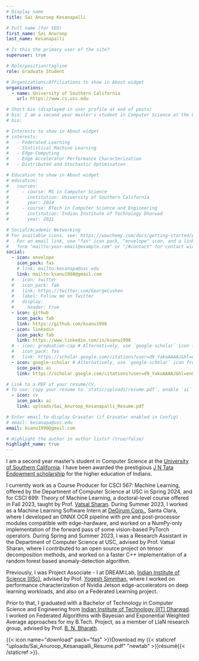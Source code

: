 ```yaml
---
# Display name
title: Sai Anuroop Kesanapalli

# Full name (for SEO)
first_name: Sai Anuroop
last_name: Kesanapalli

# Is this the primary user of the site?
superuser: true

# Role/position/tagline
role: Graduate Student

# Organizations/Affiliations to show in About widget
organizations:
  - name: University of Southern California
    url: https://www.cs.usc.edu

# Short bio (displayed in user profile at end of posts)
# bio: I am a second year master's student in Computer Science at the University of Southern California. My research interests are chiefly Statistical Machine Learning, Edge-GPU Performance Characterization, Deep Learning Theory, Stochastic Optimization, Federated Learning, and Embedded Computing.
# bio:

# Interests to show in About widget
# interests:
#   - Federated Learning
#   - Statistical Machine Learning
#   - Edge-Computing
#   - Edge Accelerator Performance Characterization
#   - Distributed and Stochastic Optimisation

# Education to show in About widget
# education:
#   courses:
#     - course: MS in Computer Science
#       institution: University of Southern California
#       year: 2024
#     - course: BTech in Computer Science and Engineering
#       institution: Indian Institute of Technology Dharwad
#       year: 2021

# Social/Academic Networking
# For available icons, see: https://wowchemy.com/docs/getting-started/page-builder/#icons
#   For an email link, use "fas" icon pack, "envelope" icon, and a link in the
#   form "mailto:your-email@example.com" or "/#contact" for contact widget.
social:
  - icon: envelope
    icon_pack: fas
    # link: mailto:kesanapa@usc.edu
    link: mailto:ksanu1998@gmail.com
  # - icon: twitter
  #   icon_pack: fab
  #   link: https://twitter.com/GeorgeCushen
  #   label: Follow me on Twitter
  #   display:
  #     header: true
  - icon: github
    icon_pack: fab
    link: https://github.com/ksanu1998
  - icon: linkedin
    icon_pack: fab
    link: https://www.linkedin.com/in/ksanu1998
  # - icon: graduation-cap # Alternatively, use `google-scholar` icon from `ai` icon pack
  #   icon_pack: fas
  #   link: https://scholar.google.com/citations?user=d9_YakoAAAAJ&hl=en&oi=ao
  - icon: google-scholar # Alternatively, use `google-scholar` icon from `ai` icon pack
    icon_pack: ai
    link: https://scholar.google.com/citations?user=d9_YakoAAAAJ&hl=en&oi=ao

# Link to a PDF of your resume/CV.
# To use: copy your resume to `static/uploads/resume.pdf`, enable `ai` icons in `params.yaml`, # and uncomment the lines below.
  - icon: cv
    icon_pack: ai
    link: uploads/Sai_Anuroop_Kesanapalli_Resume.pdf

# Enter email to display Gravatar (if Gravatar enabled in Config)
# email: kesanapa@usc.edu
email: ksanu1998@gmail.com

# Highlight the author in author lists? (true/false)
highlight_name: true
---
```


I am a second year master’s student in Computer Science at the <a href="https://www.cs.usc.edu/">University of Southern California</a>. I have been awarded the prestigious <a href="https://www.tata.com/newsroom/backing-the-brightest-jn-tata-endowment-fund">J N Tata Endowment scholarship</a> for the higher education of Indians.

I currently work as a Course Producer for CSCI 567: Machine Learning, offered by the Department of Computer Science at USC in Spring 2024, and for CSCI 699: Theory of Machine Learning, a doctoral-level course offered in Fall 2023, taught by Prof. <a href="https://vatsalsharan.github.io/">Vatsal Sharan</a>. During Summer 2023, I worked as a Machine Learning Software Intern at <a href="https://www.degirum.ai">DeGirum Corp.</a>, Santa Clara, where I developed an ONNX OCR pipeline with pre and post-processor modules compatible with edge-hardware, and worked on a NumPy-only implementation of the forward pass of some vision-based PyTorch operators. During Spring and Summer 2023, I was a Research Assistant in the Department of Computer Science at USC, advised by Prof. Vatsal Sharan, where I contributed to an open source project on tensor decomposition methods, and worked on a faster C++ implementation of a random forest based anomaly-detection algorithm.

Previously, I was Project Associate - I at DREAM:Lab, <a href="https://iisc.ac.in/">Indian Institute of Science (IISc)</a>, advised by Prof. <a href="http://cds.iisc.ac.in/faculty/simmhan/">Yogesh Simmhan</a>, where I worked on performance characterization of Nvidia Jetson edge-accelerators on deep learning workloads, and also on a Federated Learning project.

Prior to that, I graduated with a Bachelor of Technology in Computer Science and Engineering from <a href="https://www.iitdh.ac.in/">Indian Institute of Technology (IIT) Dharwad</a>. I worked on Federated Algorithms with Bayesian and Exponential Weighted Average approaches for my B.Tech. Project, as a member of LIaN research group, advised by Prof. <a href="https://bnbharath.wordpress.com/">B. N. Bharath</a>.

{{< icon name="download" pack="fas" >}}Download my {{< staticref "uploads/Sai_Anuroop_Kesanapalli_Resume.pdf" "newtab" >}}résumé{{< /staticref >}}.
 <!-- and {{< staticref "uploads/Sai_Anuroop_Kesanapalli_Cover_Letter.pdf" "newtab" >}}cover letter{{</staticref>}}. -->
